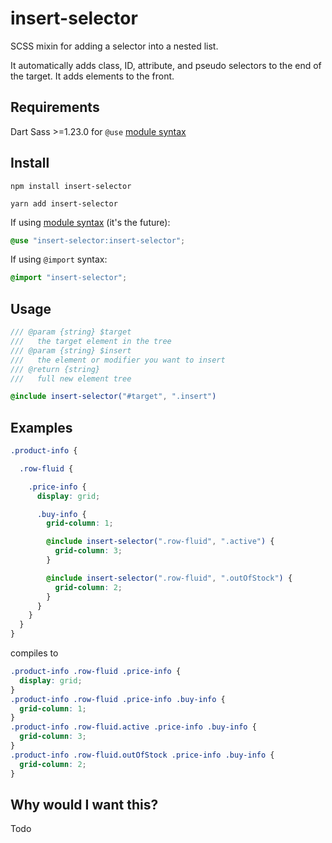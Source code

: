 # insert-selector

SCSS mixin for adding a selector into a nested list.

It automatically adds class, ID, attribute, and pseudo selectors to the end of the target. It adds elements to the front.

## Requirements
Dart Sass >=1.23.0 for `@use` [module syntax](https://css-tricks.com/introducing-sass-modules/)

## Install

`npm install insert-selector`

`yarn add insert-selector`

If using [module syntax](https://sass-lang.com/documentation/at-rules/use) (it's the future):
```scss
@use "insert-selector:insert-selector";
```

If using `@import` syntax:
```scss
@import "insert-selector";
```

## Usage
```scss
/// @param {string} $target
///   the target element in the tree
/// @param {string} $insert
///   the element or modifier you want to insert
/// @return {string} 
///   full new element tree

@include insert-selector("#target", ".insert")
```

## Examples
```scss
.product-info {

  .row-fluid {

    .price-info {
      display: grid;

      .buy-info {
        grid-column: 1;

        @include insert-selector(".row-fluid", ".active") {
          grid-column: 3;
        }

        @include insert-selector(".row-fluid", ".outOfStock") {
          grid-column: 2;
        }
      }
    }
  }
}
```
compiles to
```scss
.product-info .row-fluid .price-info {
  display: grid;
}
.product-info .row-fluid .price-info .buy-info {
  grid-column: 1;
}
.product-info .row-fluid.active .price-info .buy-info {
  grid-column: 3;
}
.product-info .row-fluid.outOfStock .price-info .buy-info {
  grid-column: 2;
}
```


## Why would I want this?
Todo
